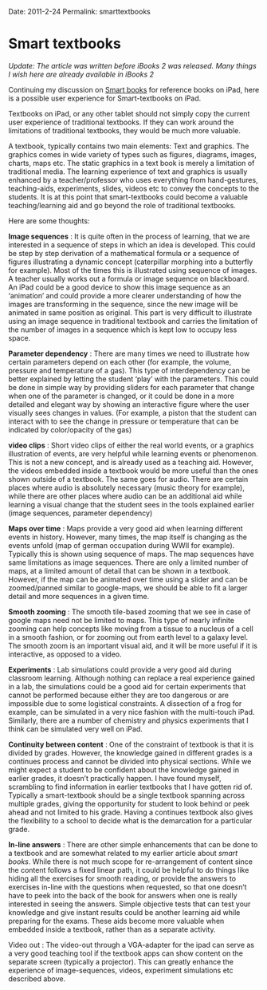 Date: 2011-2-24
Permalink: smarttextbooks

# Smart textbooks

_Update: The article was written before iBooks 2 was released. Many things I wish here are already available in iBooks 2_

Continuing my discussion on [Smart books](/10/smart-books) for reference books on iPad, here is a possible user experience for Smart-textbooks on iPad.

Textbooks on iPad, or any other tablet should not simply copy the current user experience of traditional textbooks. If they can work around the limitations of traditional textbooks, they would be much more valuable.

A textbook, typically contains two main elements: Text and graphics. The graphics comes in wide variety of types such as figures, diagrams, images, charts, maps etc. The static graphics in a text book is merely a limitation of traditional media. The learning experience of text and graphics is usually enhanced by a teacher/professor who uses everything from hand-gestures, teaching-aids, experiments, slides, videos etc to convey the concepts to the students. It is at this point that smart-textbooks could become a valuable teaching/learning aid and go beyond the role of traditional textbooks.

Here are some thoughts:

**Image sequences** : It is quite often in the process of learning, that we are interested in a sequence of steps in which an idea is developed. This could be step by step derivation of a mathematical formula or a sequence of figures illustrating a dynamic concept (caterpillar morphing into a butterfly for example). Most of the times this is illustrated using sequence of images. A teacher usually works out a formula or image sequence on blackboard. An iPad could be a good device to show this image sequence as an ‘animation’ and could provide a more clearer understanding of how the images are transforming in the sequence, since the new image will be animated in same position as original. This part is very difficult to illustrate using an image sequence in traditional textbook and carries the limitation of the number of images in a sequence which is kept low to occupy less space.

**Parameter dependency** : There are many times we need to illustrate how certain parameters depend on each other (for example, the volume, pressure and temperature of a gas). This type of interdependency can be better explained by letting the student ‘play’ with the parameters. This could be done in simple way by providing sliders for each parameter that change when one of the parameter is changed, or it could be done in a more detailed and elegant way by showing an interactive figure where the user visually sees changes in values. (For example, a piston that the student can interact with to see the change in pressure or temperature that can be indicated by color/opacity of the gas)

**video clips** : Short video clips of either the real world events, or a graphics illustration of events, are very helpful while learning events or phenomenon. This is not a new concept, and is already used as a teaching aid. However, the videos embedded inside a textbook would be more useful than the ones shown outside of a textbook. The same goes for audio. There are certain places where audio is absolutely necessary (music theory for example), while there are other places where audio can be an additional aid while learning a visual change that the student sees in the tools explained earlier (image sequences, parameter dependency)

**Maps over time** : Maps provide a very good aid when learning different events in history. However, many times, the map itself is changing as the events unfold (map of german occupation during WWII for example). Typically this is shown using sequence of maps. The map sequences have same limitations as image sequences. There are only a limited number of maps, at a limited amount of detail that can be shown in a textbook. However, if the map can be animated over time using a slider and can be zoomed/panned similar to google-maps, we should be able to fit a larger detail and more sequences in a given time.

**Smooth zooming** : The smooth tile-based zooming that we see in case of google maps need not be limited to maps. This type of nearly infinite zooming can help concepts like moving from a tissue to a nucleus of a cell in a smooth fashion, or for zooming out from earth level to a galaxy level. The smooth zoom is an important visual aid, and it will be more useful if it is interactive, as opposed to a video.

**Experiments** : Lab simulations could provide a very good aid during classroom learning. Although nothing can replace a real experience gained in a lab, the simulations could be a good aid for certain experiments that cannot be performed because either they are too dangerous or are impossible due to some logistical constraints. A dissection of a frog for example, can be simulated in a very nice fashion with the multi-touch iPad. Similarly, there are a number of chemistry and physics experiments that I think can be simulated very well on iPad.

**Continuity between content** : One of the constraint of textbook is that it is divided by grades. However, the knowledge gained in different grades is a continues process and cannot be divided into physical sections. While we might expect a student to be confident about the knowledge gained in earlier grades, it doesn’t practically happen. I have found myself, scrambling to find information in earlier textbooks that I have gotten rid of. Typically a smart-textbook should be a single textbook spanning across multiple grades, giving the opportunity for student to look behind or peek ahead and not limited to his grade. Having a continues textbook also gives the flexibility to a school to decide what is the demarcation for a particular grade.

**In-line answers** : There are other simple enhancements that can be done to a textbook and are somewhat related to my earlier article about _smart books_. While there is not much scope for re-arrangement of content since the content follows a fixed linear path, it could be helpful to do things like hiding all the exercises for smooth reading, or provide the answers to exercises in-line with the questions when requested, so that one doesn’t have to peek into the back of the book for answers when one is really interested in seeing the answers. Simple objective tests that can test your knowledge and give instant results could be another learning aid while preparing for the exams. These aids become more valuable when embedded inside a textbook, rather than as a separate activity.

Video out : The video-out through a VGA-adapter for the ipad can serve as a very good teaching tool if the textbook apps can show content on the separate screen (typically a projector). This can greatly enhance the experience of image-sequences, videos, experiment simulations etc described above.